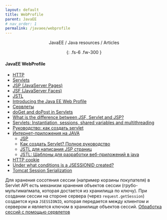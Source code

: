 ```yaml
---
layout: default
title: WebProfile
parent: JavaEE
# nav_order: 1
permalink: /javaee/webprofile
---
```

<div align="center" markdown="1">
JavaEE / Java resources / Articles

{: .fs-6 .fw-300 }
</div>

#### JavaEE WebProfile

- <a href="https://en.wikipedia.org/wiki/Hypertext_Transfer_Protocol/">HTTP</a>
- <a href="https://stackoverflow.com/tags/servlets/info/">Servlets</a>
- <a href="https://stackoverflow.com/tags/jsp/info/">JSP (JavaServer Pages)</a>
- <a href="https://stackoverflow.com/tags/jsf/info/">JSF (JavaServer Faces)</a>
- <a href="https://stackoverflow.com/tags/jstl/info/">JSTL</a>
- <a href="https://jaxenter.com/introducing-the-java-ee-web-profile-103275.html/">Introducing the Java EE Web Profile</a>
- <a href="http://java-course.ru/student/book1/servlet/">Сервлеты</a>
- <a href="https://stackoverflow.com/questions/2349633/doget-and-dopost-in-servlets/">doGet and doPost in Servlets</a>
- <a href="https://stackoverflow.com/questions/2095397/what-is-the-difference-between-jsf-servlet-and-jsp/">What is the difference between JSF, Servlet and JSP?</a>
- <a href="https://stackoverflow.com/questions/3106452/how-do-servlets-work-instantiation-sessions-shared-variables-and-multithreadi/">Servlets: Instantiation, sessions, shared variables and multithreading</a>
- <a href="https://devcolibri.com/как-создать-servlet-полное-руководство/">Руководство: как создать servlet</a>
- <a href="http://java-course.ru/student/book1/servlet/">Интернет-приложения на JAVA</a>
  - <a href="http://java-course.ru/student/book1/jsp/">JSP</a>
  - [Как создать Servlet? Полное руководство](https://devcolibri.com/как-создать-servlet-полное-руководство)
  - [JSTL для написания JSP страниц](https://devcolibri.com/jstl-для-написания-jsp-страниц/)
  - <a href="http://javatutor.net/articles/jstl-patterns-for-developing-web-application-1">JSTL: Шаблоны для разработки веб-приложений в java</a>
-  <a href="https://ru.wikipedia.org/wiki/HTTP_cookie">HTTP cookie</a></h3>
-  <a href="http://stackoverflow.com/questions/595872/under-what-conditions-is-a-jsessionid-created">Under what conditions is a JSESSIONID created?</a>
-  <a href="http://halyph.blogspot.ru/2014/08/how-to-disable-tomcat-session.html">Tomcat Session Serialization</a>

Для хранения сосотяния сессии (например корзины покупателя) в Servlet API есть механизм хранения объектов сессии (грубо- мультимапмапа, которая достается из хранилища по ключу). При создании сессии на стороне сервера (через `request.getSession`) создается кука `JSESSIONID`, которая передается между клиентом и сервером и является ключом в хранилище объектов сессий.
<a href="http://javatutor.net/books/tiej/servlets#_Toc39472970">Обработка сессий с помощью сервлетов</a>
